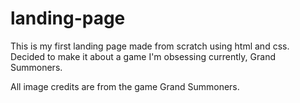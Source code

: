 # landing-page
This is my first landing page made from scratch using html and css.
Decided to make it about a game I'm obsessing currently, Grand Summoners.

All image credits are from the game Grand Summoners.
